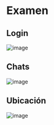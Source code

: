 # Examen

## Login

![image](https://github.com/MCris29/apps-moviles-examen.git/blob/images/login.png)

## Chats

![image](https://raw.githubusercontent.com/mcris29/ionic-apps-moviles/images/mapa.png)

## Ubicación

![image](https://raw.githubusercontent.com/mcris29/ionic-apps-moviles/images/mapa.png)
